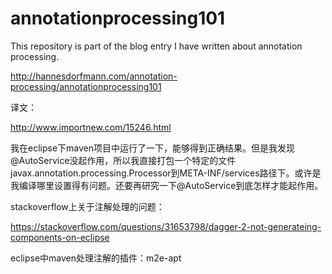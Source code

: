 # annotationprocessing101
This repository is part of the blog entry I have written about annotation processing.

http://hannesdorfmann.com/annotation-processing/annotationprocessing101

译文：

http://www.importnew.com/15246.html

我在eclipse下maven项目中运行了一下，能够得到正确结果。但是我发现@AutoService没起作用，所以我直接打包一个特定的文件javax.annotation.processing.Processor到META-INF/services路径下。或许是我编译哪里设置得有问题。还要再研究一下@AutoService到底怎样才能起作用。

stackoverflow上关于注解处理的问题：

https://stackoverflow.com/questions/31653798/dagger-2-not-generateing-components-on-eclipse

eclipse中maven处理注解的插件：m2e-apt
